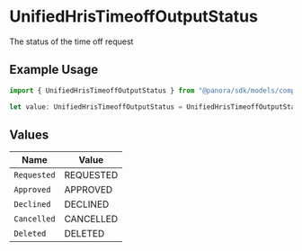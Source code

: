 # UnifiedHrisTimeoffOutputStatus

The status of the time off request

## Example Usage

```typescript
import { UnifiedHrisTimeoffOutputStatus } from "@panora/sdk/models/components";

let value: UnifiedHrisTimeoffOutputStatus = UnifiedHrisTimeoffOutputStatus.Requested;
```

## Values

| Name        | Value       |
| ----------- | ----------- |
| `Requested` | REQUESTED   |
| `Approved`  | APPROVED    |
| `Declined`  | DECLINED    |
| `Cancelled` | CANCELLED   |
| `Deleted`   | DELETED     |